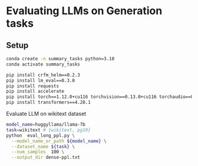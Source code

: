 # Evaluating LLMs on Generation tasks

## Setup
```bash
conda create -n summary_tasks python=3.10
conda activate summary_tasks

pip install crfm_helm==0.2.3
pip install lm_eval==0.3.0
pip install requests
pip install accelerate
pip install torch==1.12.0+cu116 torchvision==0.13.0+cu116 torchaudio==0.12.0 --extra-index-url https://download.pytorch.org/whl/cu116
pip install transformers==4.28.1
```

Evaluate LLM on wikitext dataset
```bash
model_name=huggyllama/llama-7b
task=wikitext # {wikitext, pg19}
python  eval_long_ppl.py \
  --model_name_or_path ${model_name} \
  --dataset_name ${task} \
  --num_samples  100 \
  --output_dir dense-ppl.txt
```
